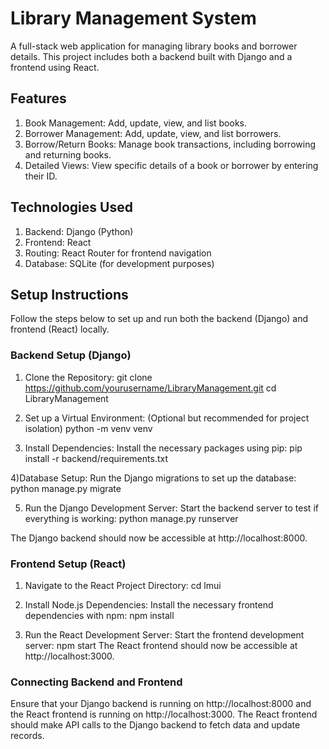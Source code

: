 # Library Management System
A full-stack web application for managing library books and borrower details. This project includes both a backend built with Django and a frontend using React.

## Features
1. Book Management: Add, update, view, and list books.
2. Borrower Management: Add, update, view, and list borrowers.
3. Borrow/Return Books: Manage book transactions, including borrowing and returning books.
4. Detailed Views: View specific details of a book or borrower by entering their ID.
   
## Technologies Used
1. Backend: Django (Python)
2. Frontend: React
3. Routing: React Router for frontend navigation
4. Database: SQLite (for development purposes)

## Setup Instructions
Follow the steps below to set up and run both the backend (Django) and frontend (React) locally.

### Backend Setup (Django)
1) Clone the Repository:
  git clone https://github.com/yourusername/LibraryManagement.git
  cd LibraryManagement

2) Set up a Virtual Environment: (Optional but recommended for project isolation)
  python -m venv venv

3) Install Dependencies: Install the necessary packages using pip:
  pip install -r backend/requirements.txt

4)Database Setup: Run the Django migrations to set up the database:
  python manage.py migrate

5) Run the Django Development Server: Start the backend server to test if everything is working:
  python manage.py runserver

The Django backend should now be accessible at http://localhost:8000.

### Frontend Setup (React)
   
1) Navigate to the React Project Directory:
  cd lmui

2) Install Node.js Dependencies: Install the necessary frontend dependencies with npm:
  npm install

3) Run the React Development Server: Start the frontend development server:
  npm start
The React frontend should now be accessible at http://localhost:3000.

### Connecting Backend and Frontend
Ensure that your Django backend is running on http://localhost:8000 and the React frontend is running on http://localhost:3000.
The React frontend should make API calls to the Django backend to fetch data and update records.

